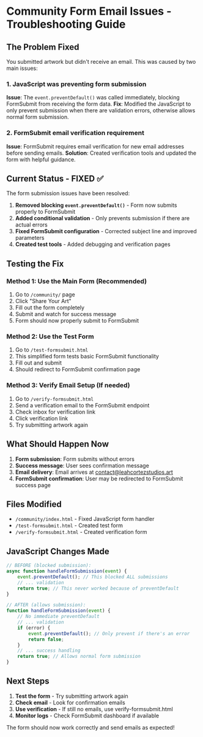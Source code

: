 # Community Form Email Issues - Troubleshooting Guide

## The Problem Fixed

You submitted artwork but didn't receive an email. This was caused by two main issues:

### 1. JavaScript was preventing form submission
**Issue**: The `event.preventDefault()` was called immediately, blocking FormSubmit from receiving the form data.
**Fix**: Modified the JavaScript to only prevent submission when there are validation errors, otherwise allows normal form submission.

### 2. FormSubmit email verification requirement
**Issue**: FormSubmit requires email verification for new email addresses before sending emails.
**Solution**: Created verification tools and updated the form with helpful guidance.

## Current Status - FIXED ✅

The form submission issues have been resolved:

1. **Removed blocking `event.preventDefault()`** - Form now submits properly to FormSubmit
2. **Added conditional validation** - Only prevents submission if there are actual errors
3. **Fixed FormSubmit configuration** - Corrected subject line and improved parameters
4. **Created test tools** - Added debugging and verification pages

## Testing the Fix

### Method 1: Use the Main Form (Recommended)
1. Go to `/community/` page
2. Click "Share Your Art" 
3. Fill out the form completely
4. Submit and watch for success message
5. Form should now properly submit to FormSubmit

### Method 2: Use the Test Form
1. Go to `/test-formsubmit.html`
2. This simplified form tests basic FormSubmit functionality
3. Fill out and submit
4. Should redirect to FormSubmit confirmation page

### Method 3: Verify Email Setup (If needed)
1. Go to `/verify-formsubmit.html`
2. Send a verification email to the FormSubmit endpoint
3. Check inbox for verification link
4. Click verification link
5. Try submitting artwork again

## What Should Happen Now

1. **Form submission**: Form submits without errors
2. **Success message**: User sees confirmation message
3. **Email delivery**: Email arrives at contact@leahcortezstudios.art
4. **FormSubmit confirmation**: User may be redirected to FormSubmit success page

## Files Modified

- `/community/index.html` - Fixed JavaScript form handler
- `/test-formsubmit.html` - Created test form
- `/verify-formsubmit.html` - Created verification form

## JavaScript Changes Made

```javascript
// BEFORE (blocked submission):
async function handleFormSubmission(event) {
    event.preventDefault(); // This blocked ALL submissions
    // ... validation
    return true; // This never worked because of preventDefault
}

// AFTER (allows submission):
function handleFormSubmission(event) {
    // No immediate preventDefault
    // ... validation
    if (error) {
        event.preventDefault(); // Only prevent if there's an error
        return false;
    }
    // ... success handling
    return true; // Allows normal form submission
}
```

## Next Steps

1. **Test the form** - Try submitting artwork again
2. **Check email** - Look for confirmation emails
3. **Use verification** - If still no emails, use verify-formsubmit.html
4. **Monitor logs** - Check FormSubmit dashboard if available

The form should now work correctly and send emails as expected!
